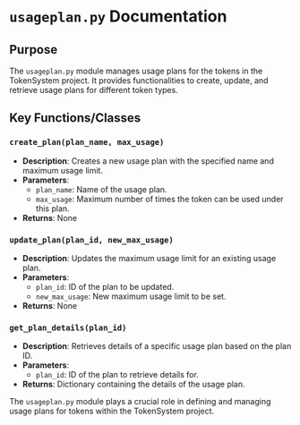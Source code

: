 # `usageplan.py` Documentation

## Purpose
The `usageplan.py` module manages usage plans for the tokens in the TokenSystem project. It provides functionalities to create, update, and retrieve usage plans for different token types.

## Key Functions/Classes

### `create_plan(plan_name, max_usage)`
- **Description**: Creates a new usage plan with the specified name and maximum usage limit.
- **Parameters**:
  - `plan_name`: Name of the usage plan.
  - `max_usage`: Maximum number of times the token can be used under this plan.
- **Returns**: None

### `update_plan(plan_id, new_max_usage)`
- **Description**: Updates the maximum usage limit for an existing usage plan.
- **Parameters**:
  - `plan_id`: ID of the plan to be updated.
  - `new_max_usage`: New maximum usage limit to be set.
- **Returns**: None

### `get_plan_details(plan_id)`
- **Description**: Retrieves details of a specific usage plan based on the plan ID.
- **Parameters**:
  - `plan_id`: ID of the plan to retrieve details for.
- **Returns**: Dictionary containing the details of the usage plan.

The `usageplan.py` module plays a crucial role in defining and managing usage plans for tokens within the TokenSystem project.